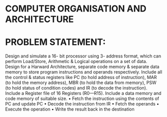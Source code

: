 # COMPUTER ORGANISATION AND ARCHITECTURE
# PROBLEM STATEMENT:
Design and simulate a 16- bit processor using 3- address format, which can perform Load/Store, Arithmetic & Logical operations on a set of data. Design for a Harward Architecture, separate code memory & separate data memory to store program instructions and operands respectively. Include all the control & status registers like PC (to hold address of instruction), MAR (to hold the memory address), MBR (to hold the data from memory), PSW (to hold status of condition codes) and IR (to decode the instruction). Include a Register file of 16 Registers (R0—R15). Include a data memory and code memory of suitable size. 
• Fetch the instruction using the contents of PC and update PC 
• Decode the instruction from IR 
• Fetch the operands 
• Execute the operation 
• Write the result back in the destination
